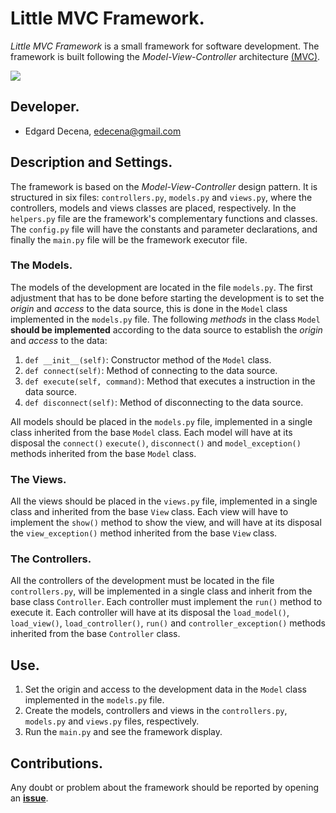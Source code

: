 # Little MVC Framework.

*Little MVC Framework* is a small framework for software development. The framework is built following the *Model-View-Controller* architecture [(MVC)](https://en.wikipedia.org/wiki/Model-view-controller-view-controller).

<img src="https://img.shields.io/badge/Python-3.5-blue" />

## Developer.

* Edgard Decena, edecena@gmail.com

## Description and Settings.

The framework is based on the *Model-View-Controller* design pattern. It is structured in six files: `controllers.py`, `models.py` and `views.py`, where the controllers, models and views classes are placed, respectively. In the `helpers.py` file are the framework's complementary functions and classes. The `config.py` file will have the constants and parameter declarations, and finally the `main.py` file will be the framework executor file.

### The Models.

The models of the development are located in the file `models.py`. The first adjustment that has to be done before starting the development is to set the *origin* and *access* to the data source, this is done in the `Model` class implemented in the `models.py` file. The following *methods* in the class `Model` **should be implemented** according to the data source to establish the *origin* and *access* to the data:

1. `def __init__(self)`: Constructor method of the `Model` class.
1. `def connect(self)`: Method of connecting to the data source.
1. `def execute(self, command)`: Method that executes a instruction in the data source.
1. `def disconnect(self)`: Method of disconnecting to the data source.

All models should be placed in the `models.py` file, implemented in a single class inherited from the base `Model` class. Each model will have at its disposal the `connect()` `execute()`, `disconnect()` and `model_exception()` methods inherited from the base `Model` class.

### The Views.

All the views should be placed in the `views.py` file, implemented in a single class and inherited from the base `View` class. Each view will have to implement the `show()` method to show the view, and will have at its disposal the `view_exception()` method inherited from the base `View` class.

### The Controllers.

All the controllers of the development must be located in the file `controllers.py`, will be implemented in a single class and inherit from the base class `Controller`. Each controller must implement the `run()` method to execute it. Each controller will have at its disposal the `load_model()`, `load_view()`, `load_controller()`, `run()` and `controller_exception()` methods inherited from the base `Controller` class.

## Use.

1. Set the origin and access to the development data in the `Model` class implemented in the `models.py` file.
2. Create the models, controllers and views in the `controllers.py`, `models.py` and `views.py` files, respectively.
1. Run the `main.py` and see the framework display.

## Contributions.

Any doubt or problem about the framework should be reported by opening an [**issue**](https://github.com/ejdecena/Little-MVC-Framework/issues).
